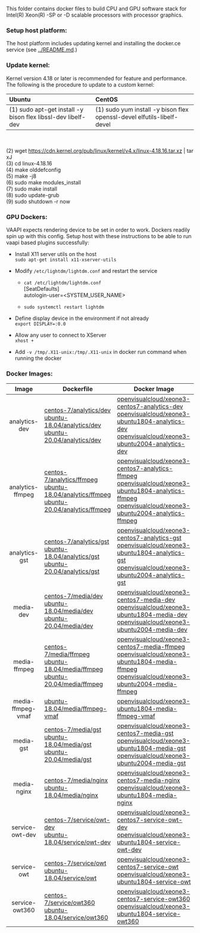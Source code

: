 

This folder contains docker files to build CPU and GPU software stack for Intel(R) Xeon(R) -SP or -D scalable processors with processor graphics.

### Setup host platform:

The host platform includes updating kernel and installing the docker.ce service (see [../README.md](../README.md).)

### Update kernel:      

Kernel version 4.18 or later is recommended for feature and performance. The following is the procedure to update to a custom kernel:    

|  Ubuntu | CentOS |
|:--------|:-------|
|(1) sudo apt-get install -y bison flex libssl-dev libelf-dev |(1) sudo yum install -y bison flex openssl-devel elfutils-libelf-devel |

<br>     

(2) wget https://cdn.kernel.org/pub/linux/kernel/v4.x/linux-4.18.16.tar.xz | tar xJ         
(3) cd linux-4.18.16    
(4) make olddefconfig    
(5) make -j8    
(6) sudo make modules_install    
(7) sudo make install   
(8) sudo update-grub   
(9) sudo shutdown -r now   

### GPU Dockers:

VAAPI expects rendering device to be set in order to work. Dockers readily spin up with this config. Setup host with these instructions to be able to run vaapi based plugins successfully:

 - Install X11 server utils on the host<br>
```sudo apt-get install x11-xserver-utils```

 - Modify ```/etc/lightdm/lightdm.conf``` and restart the service<br>
   - ```cat /etc/lightdm/lightdm.conf```<br>
[SeatDefaults]<br>
autologin-user=<SYSTEM_USER_NAME>

   - ```sudo systemctl restart lightdm```
 - Define display device in the environment if not already<br>
 ```export DISPLAY=:0.0```
 - Allow any user to connect to XServer<br>
 ```xhost +```
- Add ```-v /tmp/.X11-unix:/tmp/.X11-unix``` in docker run command when running the docker


### Docker Images:

|Image|Dockerfile|Docker Image|
|:-:|---|---|
|analytics-dev|[centos-7/analytics/dev](centos-7/analytics/dev)<br>[ubuntu-18.04/analytics/dev](ubuntu-18.04/analytics/dev)<br>[ubuntu-20.04/analytics/dev](ubuntu-20.04/analytics/dev)|[openvisualcloud/xeone3-centos7-analytics-dev](https://hub.docker.com/r/openvisualcloud/xeone3-centos7-analytics-dev)<br>[openvisualcloud/xeone3-ubuntu1804-analytics-dev](https://hub.docker.com/r/openvisualcloud/xeone3-ubuntu1804-analytics-dev)<br>[openvisualcloud/xeone3-ubuntu2004-analytics-dev](https://hub.docker.com/r/openvisualcloud/xeone3-ubuntu2004-analytics-dev)|
|analytics-ffmpeg|[centos-7/analytics/ffmpeg](centos-7/analytics/ffmpeg)<br>[ubuntu-18.04/analytics/ffmpeg](ubuntu-18.04/analytics/ffmpeg)<br>[ubuntu-20.04/analytics/ffmpeg](ubuntu-20.04/analytics/ffmpeg)|[openvisualcloud/xeone3-centos7-analytics-ffmpeg](https://hub.docker.com/r/openvisualcloud/xeone3-centos7-analytics-ffmpeg)<br>[openvisualcloud/xeone3-ubuntu1804-analytics-ffmpeg](https://hub.docker.com/r/openvisualcloud/xeone3-ubuntu1804-analytics-ffmpeg)<br>[openvisualcloud/xeone3-ubuntu2004-analytics-ffmpeg](https://hub.docker.com/r/openvisualcloud/xeone3-ubuntu2004-analytics-ffmpeg)|
|analytics-gst|[centos-7/analytics/gst](centos-7/analytics/gst)<br>[ubuntu-18.04/analytics/gst](ubuntu-18.04/analytics/gst)<br>[ubuntu-20.04/analytics/gst](ubuntu-20.04/analytics/gst)|[openvisualcloud/xeone3-centos7-analytics-gst](https://hub.docker.com/r/openvisualcloud/xeone3-centos7-analytics-gst)<br>[openvisualcloud/xeone3-ubuntu1804-analytics-gst](https://hub.docker.com/r/openvisualcloud/xeone3-ubuntu1804-analytics-gst)<br>[openvisualcloud/xeone3-ubuntu2004-analytics-gst](https://hub.docker.com/r/openvisualcloud/xeone3-ubuntu2004-analytics-gst)|
|media-dev|[centos-7/media/dev](centos-7/media/dev)<br>[ubuntu-18.04/media/dev](ubuntu-18.04/media/dev)<br>[ubuntu-20.04/media/dev](ubuntu-20.04/media/dev)|[openvisualcloud/xeone3-centos7-media-dev](https://hub.docker.com/r/openvisualcloud/xeone3-centos7-media-dev)<br>[openvisualcloud/xeone3-ubuntu1804-media-dev](https://hub.docker.com/r/openvisualcloud/xeone3-ubuntu1804-media-dev)<br>[openvisualcloud/xeone3-ubuntu2004-media-dev](https://hub.docker.com/r/openvisualcloud/xeone3-ubuntu2004-media-dev)|
|media-ffmpeg|[centos-7/media/ffmpeg](centos-7/media/ffmpeg)<br>[ubuntu-18.04/media/ffmpeg](ubuntu-18.04/media/ffmpeg)<br>[ubuntu-20.04/media/ffmpeg](ubuntu-20.04/media/ffmpeg)|[openvisualcloud/xeone3-centos7-media-ffmpeg](https://hub.docker.com/r/openvisualcloud/xeone3-centos7-media-ffmpeg)<br>[openvisualcloud/xeone3-ubuntu1804-media-ffmpeg](https://hub.docker.com/r/openvisualcloud/xeone3-ubuntu1804-media-ffmpeg)<br>[openvisualcloud/xeone3-ubuntu2004-media-ffmpeg](https://hub.docker.com/r/openvisualcloud/xeone3-ubuntu2004-media-ffmpeg)|
|media-ffmpeg-vmaf|[ubuntu-18.04/media/ffmpeg-vmaf](ubuntu-18.04/media/ffmpeg-vmaf)|[openvisualcloud/xeone3-ubuntu1804-media-ffmpeg-vmaf](https://hub.docker.com/r/openvisualcloud/xeone3-ubuntu1804-media-ffmpeg-vmaf)|
|media-gst|[centos-7/media/gst](centos-7/media/gst)<br>[ubuntu-18.04/media/gst](ubuntu-18.04/media/gst)<br>[ubuntu-20.04/media/gst](ubuntu-20.04/media/gst)|[openvisualcloud/xeone3-centos7-media-gst](https://hub.docker.com/r/openvisualcloud/xeone3-centos7-media-gst)<br>[openvisualcloud/xeone3-ubuntu1804-media-gst](https://hub.docker.com/r/openvisualcloud/xeone3-ubuntu1804-media-gst)<br>[openvisualcloud/xeone3-ubuntu2004-media-gst](https://hub.docker.com/r/openvisualcloud/xeone3-ubuntu2004-media-gst)|
|media-nginx|[centos-7/media/nginx](centos-7/media/nginx)<br>[ubuntu-18.04/media/nginx](ubuntu-18.04/media/nginx)|[openvisualcloud/xeone3-centos7-media-nginx](https://hub.docker.com/r/openvisualcloud/xeone3-centos7-media-nginx)<br>[openvisualcloud/xeone3-ubuntu1804-media-nginx](https://hub.docker.com/r/openvisualcloud/xeone3-ubuntu1804-media-nginx)|
|service-owt-dev|[centos-7/service/owt-dev](centos-7/service/owt-dev)<br>[ubuntu-18.04/service/owt-dev](ubuntu-18.04/service/owt-dev)|[openvisualcloud/xeone3-centos7-service-owt-dev](https://hub.docker.com/r/openvisualcloud/xeone3-centos76-service-owt-dev)<br>[openvisualcloud/xeone3-ubuntu1804-service-owt-dev](https://hub.docker.com/r/openvisualcloud/xeone3-ubuntu1804-service-owt-dev)|
|service-owt|[centos-7/service/owt](centos-7/service/owt)<br>[ubuntu-18.04/service/owt](ubuntu-18.04/service/owt)|[openvisualcloud/xeone3-centos7-service-owt](https://hub.docker.com/r/openvisualcloud/xeone3-centos7-service-owt)<br>[openvisualcloud/xeone3-ubuntu1804-service-owt](https://hub.docker.com/r/openvisualcloud/xeone3-ubuntu1804-service-owt)|
|service-owt360|[centos-7/service/owt360](centos-7/service/owt360)<br>[ubuntu-18.04/service/owt360](ubuntu-18.04/service/owt360)|[openvisualcloud/xeone3-centos7-service-owt360](https://hub.docker.com/r/openvisualcloud/xeone3-centos7-service-owt360)<br>[openvisualcloud/xeone3-ubuntu1804-service-owt360](https://hub.docker.com/r/openvisualcloud/xeone3-ubuntu1804-service-owt360)|

